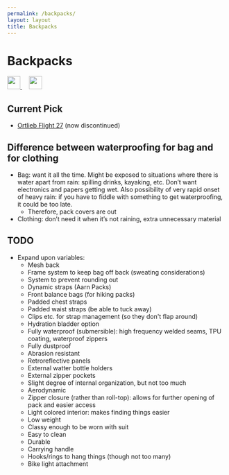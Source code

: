 ```yaml
---
permalink: /backpacks/
layout: layout
title: Backpacks
---
```


<div class="center">

   <h1>Backpacks</h1>
   
   <a href="https://github.com/StevenTammen/steventammen.github.io/edit/master/pages/backpacks.md" target="_blank">
     <img src="https://steventammen.github.io/assets/images/GitHub.png" height="30" width="30">
   </a> &nbsp; &nbsp;
   
   <a href="http://prose.io/#StevenTammen/steventammen.github.io/edit/master/pages/backpacks.md" target="_blank">
     <img src="https://steventammen.github.io/assets/images/Prose.png" height="30" width="30">
   </a>
   
</div>

## Current Pick

- [Ortlieb Flight 27](http://www.bikeforums.net/singlespeed-fixed-gear/299121-ortlieb-flight-27-backpack-review.html) (now discontinued)

## Difference between waterproofing for bag and for clothing

- Bag: want it all the time. Might be exposed to situations where there is water apart from rain: spilling drinks, kayaking, etc. Don’t want electronics and papers getting wet. Also possibility of very rapid onset of heavy rain: if you have to fiddle with something to get waterproofing, it could be too late.
  - Therefore, pack covers are out
- Clothing: don’t need it when it’s not raining, extra unnecessary material

## TODO

- Expand upon variables:
   - Mesh back
   - Frame system to keep bag off back (sweating considerations)
   - System to prevent rounding out
   - Dynamic straps (Aarn Packs)
   - Front balance bags (for hiking packs)
   - Padded chest straps
   - Padded waist straps (be able to tuck away)
   - Clips etc. for strap management (so they don't flap around)
   - Hydration bladder option
   - Fully waterproof (submersible): high frequency welded seams, TPU coating, waterproof zippers
   - Fully dustproof
   - Abrasion resistant
   - Retroreflective panels
   - External watter bottle holders
   - External zipper pockets
   - Slight degree of internal organization, but not too much
   - Aerodynamic
   - Zipper closure (rather than roll-top): allows for further opening of pack and easier access
   - Light colored interior: makes finding things easier
   - Low weight
   - Classy enough to be worn with suit
   - Easy to clean
   - Durable
   - Carrying handle
   - Hooks/rings to hang things (though not too many)
   - Bike light attachment
